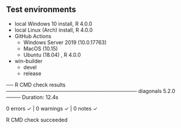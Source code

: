 ## Test environments

- local Windows 10 install, R 4.0.0
- local Linux (Arch) install, R 4.0.0
- GitHub Actions
   - Windows Server 2019 (10.0.17763)
   - MacOS (10.15)
   - Ubuntu (18.04) , R 4.0.0
- win-builder
   - devel
   - release

── R CMD check results ──────────────────────────────────── diagonals 5.2.0 ────
Duration: 12.4s

0 errors ✓ | 0 warnings ✓ | 0 notes ✓

R CMD check succeeded
